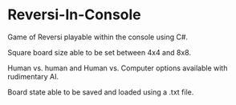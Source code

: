 # Reversi-In-Console
Game of Reversi playable within the console using C#. 

Square board size able to be set between 4x4 and 8x8. 

Human vs. human and Human vs. Computer options available with rudimentary AI. 

Board state able to be saved and loaded using a .txt file.
